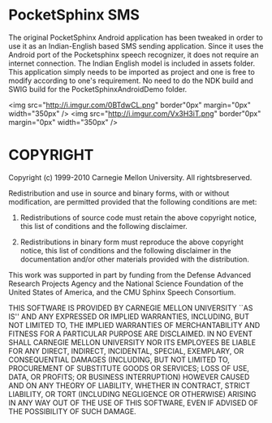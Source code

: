 PocketSphinx SMS
=======================================================

The original PocketSphinx Android application has been tweaked in order to use it as an Indian-English based SMS sending application. Since it uses the Android port of the Pocketsphinx speech recognizer, it does not require an internet connection. The Indian English model is included in assets folder. This application simply needs to be imported as project and one is free to modify according to one's requirement. No need to do the NDK build and SWIG build for the PocketSphinxAndroidDemo folder.


<img src="http://i.imgur.com/0BTdwCL.png" border"0px" margin="0px" width="350px" />
<img src="http://i.imgur.com/Vx3H3iT.png" border"0px" margin="0px" width="350px" />

COPYRIGHT
=======================================================


 Copyright (c) 1999-2010 Carnegie Mellon University.  All rightsbreserved.
 
 Redistribution and use in source and binary forms, with or without
 modification, are permitted provided that the following conditions
 are met:
 
 1. Redistributions of source code must retain the above copyright
    notice, this list of conditions and the following disclaimer. 
 
 2. Redistributions in binary form must reproduce the above copyright
    notice, this list of conditions and the following disclaimer in
     the documentation and/or other materials provided with the
     distribution.
 
  This work was supported in part by funding from the Defense Advanced 
  Research Projects Agency and the National Science Foundation of the 
  United States of America, and the CMU Sphinx Speech Consortium.
 
  THIS SOFTWARE IS PROVIDED BY CARNEGIE MELLON UNIVERSITY ``AS IS'' AND 
  ANY EXPRESSED OR IMPLIED WARRANTIES, INCLUDING, BUT NOT LIMITED TO, 
  THE IMPLIED WARRANTIES OF MERCHANTABILITY AND FITNESS FOR A PARTICULAR
  PURPOSE ARE DISCLAIMED.  IN NO EVENT SHALL CARNEGIE MELLON UNIVERSITY
  NOR ITS EMPLOYEES BE LIABLE FOR ANY DIRECT, INDIRECT, INCIDENTAL,
  SPECIAL, EXEMPLARY, OR CONSEQUENTIAL DAMAGES (INCLUDING, BUT NOT 
  LIMITED TO, PROCUREMENT OF SUBSTITUTE GOODS OR SERVICES; LOSS OF USE, 
  DATA, OR PROFITS; OR BUSINESS INTERRUPTION) HOWEVER CAUSED AND ON ANY 
  THEORY OF LIABILITY, WHETHER IN CONTRACT, STRICT LIABILITY, OR TORT 
  (INCLUDING NEGLIGENCE OR OTHERWISE) ARISING IN ANY WAY OUT OF THE USE 
  OF THIS SOFTWARE, EVEN IF ADVISED OF THE POSSIBILITY OF SUCH DAMAGE.
